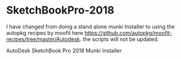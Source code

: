 # SketchBookPro-2018

I have changed from doing a stand alone munki Installer to using the autopkg recipes by
moofit here https://github.com/autopkg/moofit-recipes/tree/master/Autodesk. the scripts will not
be updated.

AutoDesk SketchBook Pro 2018 Munki Installer
